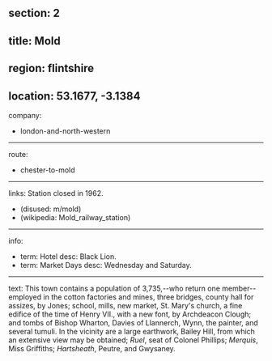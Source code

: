 section: 2
----
title: Mold
----
region: flintshire
----
location: 53.1677, -3.1384
----
company:
- london-and-north-western
----
route:
- chester-to-mold
----
links:
Station closed in 1962.
- (disused: m/mold)
- (wikipedia: Mold_railway_station)
----
info:
- term: Hotel
  desc: Black Lion.
- term: Market Days
  desc: Wednesday and Saturday.
----
text: This town contains a population of 3,735,--who return one member--employed in the cotton factories and mines, three bridges, county hall for assizes, by Jones; school, mills, new market, St. Mary's church, a fine edifice of the time of Henry VII., with a new font, by Archdeacon Clough; and tombs of Bishop Wharton, Davies of Llannerch, Wynn, the painter, and several tumuli. In the vicinity are a large earthwork, Bailey Hill, from which an extensive view may be obtained; *Ruel*, seat of Colonel Phillips; *Merquis*, Miss Griffiths; *Hartsheath*, Peutre, and Gwysaney.
